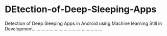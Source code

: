 # DEtection-of-Deep-Sleeping-Apps
Detection of Deep Sleeping Apps in Android using Machine learning
Still in Development......................................................
